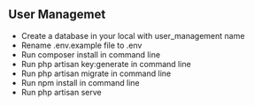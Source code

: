 

## User Managemet
- Create a database in your local with user_management name
- Rename .env.example file to .env
- Run composer install in command line
- Run php artisan key:generate in command line
- Run php artisan migrate in command line 
- Run npm install in command line
- Run php artisan serve
